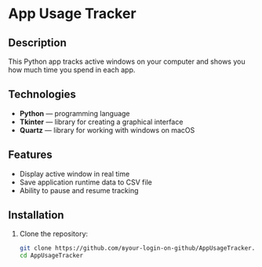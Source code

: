 # App Usage Tracker

## Description
This Python app tracks active windows on your computer and shows you how much time you spend in each app.

## Technologies
- **Python** — programming language
- **Tkinter** — library for creating a graphical interface
- **Quartz** — library for working with windows on macOS

## Features
- Display active window in real time
- Save application runtime data to CSV file
- Ability to pause and resume tracking

## Installation
1. Clone the repository:
   ```bash
   git clone https://github.com/вyour-login-on-github/AppUsageTracker.git
   cd AppUsageTracker